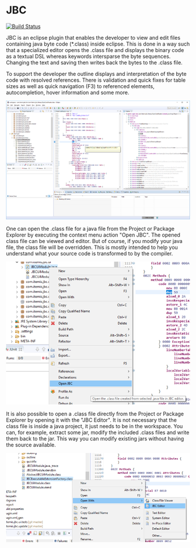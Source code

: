 # JBC

[![Build Status](https://travis-ci.org/itemis/jbc.svg?branch=master)](https://travis-ci.org/itemis/jbc)

JBC is an eclipse plugin that enables the developer to view and edit files containing java byte code (*.class) inside eclipse.
This is done in a way such that a specialized editor opens the .class file and displays the binary code as a textual DSL whereas keywords intersparse the byte sequences.
Changing the text and saving then writes back the bytes to the .class file.

To support the developer the outline displays and interpretation of the byte code with resolved references.
There is validation and quick fixes for table sizes as well as quick navigation (F3) to referenced elements, autocompletion, hover information and some more.

![JBC Editor](com.itemis.jbc.website/screenshots/JBCEditor.png)

One can open the .class file for a java file from the Project or Package Explorer by executing the context menu action "Open JBC". The opened class file can be viewed and editor. But of course, if you modify your java file, the class file will be overridden. This is mostly intended to help you understand what your source code is transformed to by the compiler.

![Open .class from .java](com.itemis.jbc.website/screenshots/OpenFromJava.png)

It is also possible to open a .class file directly from the Project or Package Explorer by opening it with the "JBC Editor". It is not necessary that the class file is inside a java project, it just needs to be in the workspace. You can, for example, extract some jar, modify the included .class files and write them back to the jar. This way you can modify existing jars without having the source available.

![Open .class directly](com.itemis.jbc.website/screenshots/OpenFromClass.png)

